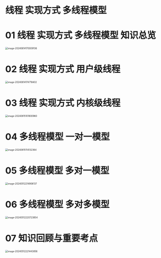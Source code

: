 # 线程 实现方式 多线程模型



# 01 线程 实现方式 多线程模型 知识总览

<img src="https://cvp.oss-cn-shanghai.aliyuncs.com/picgo/202406141700257.png" alt="image-20240614170009136" style="zoom:50%;" />



# 02 线程 实现方式 用户级线程

<img src="https://cvp.oss-cn-shanghai.aliyuncs.com/picgo/202406141747956.png" alt="image-20240614174718402" style="zoom:50%;" />



# 03 线程 实现方式 内核级线程

<img src="https://cvp.oss-cn-shanghai.aliyuncs.com/picgo/202406151018188.png" alt="image-20240615101800960" style="zoom:50%;" />



# 04 多线程模型 一对一模型

<img src="https://cvp.oss-cn-shanghai.aliyuncs.com/picgo/202406151141690.png" alt="image-20240615114132364" style="zoom:50%;" />



# 05 多线程模型 多对一模型

<img src="https://cvp.oss-cn-shanghai.aliyuncs.com/picgo/202405122149258.png" alt="image-20240512214906137" style="zoom:50%;" />



# 06 多线程模型 多对多模型

<img src="https://cvp.oss-cn-shanghai.aliyuncs.com/picgo/202405122207045.png" alt="image-20240512220723854" style="zoom:50%;" />



# 07 知识回顾与重要考点

<img src="https://cvp.oss-cn-shanghai.aliyuncs.com/picgo/202405122214956.png" alt="image-20240512221443856" style="zoom:50%;" />
